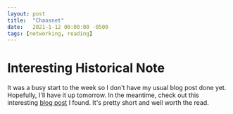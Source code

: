 ```yaml
---
layout: post
title:  "Chaosnet"
date:   2021-1-12 00:00:00 -0500
tags: [networking, reading]
---
```


# Interesting Historical Note

It was a busy start to the week so I don't have my usual blog post done yet. Hopefully, I'll have it up tomorrow. In the meantime, check out this interesting [blog post](https://twobithistory.org/2018/09/30/chaosnet.html) I found. It's pretty short and well worth the read.
